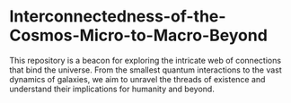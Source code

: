 # Interconnectedness-of-the-Cosmos-Micro-to-Macro-Beyond
This repository is a beacon for exploring the intricate web of connections that bind the universe. From the smallest quantum interactions to the vast dynamics of galaxies, we aim to unravel the threads of existence and understand their implications for humanity and beyond.
